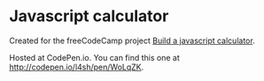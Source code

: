 # Javascript calculator

Created for the freeCodeCamp project [Build a javascript calculator](https://www.freecodecamp.com/challenges/build-a-javascript-calculator).

Hosted at CodePen.io. You can find this one at http://codepen.io/l4sh/pen/WoLqZK.
